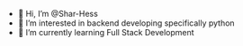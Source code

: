- 👋 Hi, I’m @Shar-Hess
- 👀 I’m interested in backend developing specifically python
- 🌱 I’m currently learning Full Stack Development

<!---
Shar-Hess/Shar-Hess is a ✨ special ✨ repository because its `README.md` (this file) appears on your GitHub profile.
You can click the Preview link to take a look at your changes.
--->
